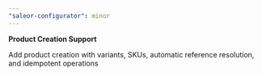 ```yaml
---
"saleor-configurator": minor
---
```


**Product Creation Support**

Add product creation with variants, SKUs, automatic reference resolution, and idempotent operations